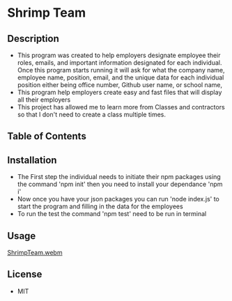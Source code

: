 # Shrimp Team

## Description

- This program was created to help employers designate employee their roles, emails, and important information designated for each individual. Once this program starts running it will ask for what the company name, employee name, position, email, and the unique data for each individual position either being office number, Github user name, or school name, 
- This program help employers create easy and fast files that will display all their employers
- This project has allowed me to learn more from Classes and contractors so that I don't need to create a class multiple times.

## Table of Contents

## Installation

- The First step the individual needs to initiate their npm packages using the command 'npm init' then you need to install your dependance 'npm i' 
- Now once you have your json packages you can run 'node index.js' to start the program and filling in the data for the employees
- To run the test the command 'npm test' need to be run in terminal

## Usage
[ShrimpTeam.webm](https://github.com/LuisMtz-0/TeamShrimp/assets/118570822/33cc075e-38b0-4930-8c71-1066ec4dac4e)

## License 

- MIT 
